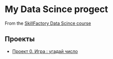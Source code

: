 # My Data Scince progect
From the [SkillFactory Data Scince course](https://skillfactory.ru/data-scientist-pro)

## Проекты

* [Проект 0. Игра : угадай число](https://github.com/Dagslaid/skillfactory_hw/tree/Main/progect_0)
